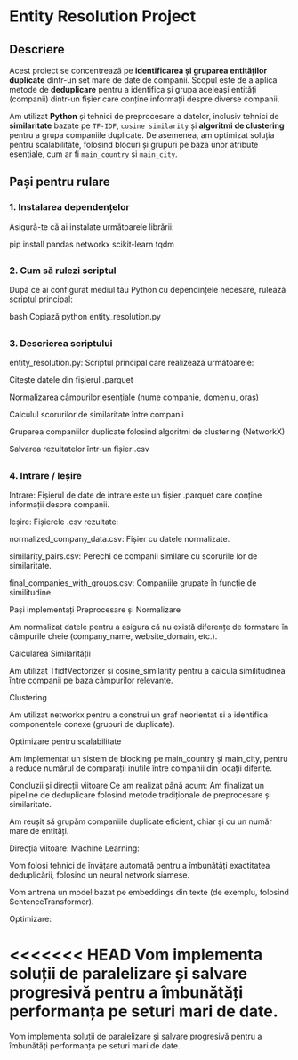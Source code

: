 # Entity Resolution Project

## Descriere

Acest proiect se concentrează pe **identificarea și gruparea entităților duplicate** dintr-un set mare de date de companii. Scopul este de a aplica metode de **deduplicare** pentru a identifica și grupa aceleași entități (companii) dintr-un fișier care conține informații despre diverse companii.

Am utilizat **Python** și tehnici de preprocesare a datelor, inclusiv tehnici de **similaritate** bazate pe `TF-IDF`, `cosine similarity` și **algoritmi de clustering** pentru a grupa companiile duplicate. De asemenea, am optimizat soluția pentru scalabilitate, folosind blocuri și grupuri pe baza unor atribute esențiale, cum ar fi `main_country` și `main_city`.

## Pași pentru rulare

### 1. Instalarea dependențelor

Asigură-te că ai instalate următoarele librării:


pip install pandas networkx scikit-learn tqdm

##

### 2. Cum să rulezi scriptul
După ce ai configurat mediul tău Python cu dependințele necesare, rulează scriptul principal:

bash
Copiază
python entity_resolution.py

##

### 3. Descrierea scriptului
entity_resolution.py: Scriptul principal care realizează următoarele:

Citește datele din fișierul .parquet

Normalizarea câmpurilor esențiale (nume companie, domeniu, oraș)

Calculul scorurilor de similaritate între companii

Gruparea companiilor duplicate folosind algoritmi de clustering (NetworkX)

Salvarea rezultatelor într-un fișier .csv

##

### 4. Intrare / Ieșire
Intrare:
Fișierul de date de intrare este un fișier .parquet care conține informații despre companii.

Ieșire:
Fișierele .csv rezultate:

normalized_company_data.csv: Fișier cu datele normalizate.

similarity_pairs.csv: Perechi de companii similare cu scorurile lor de similaritate.

final_companies_with_groups.csv: Companiile grupate în funcție de similitudine.

Pași implementați
Preprocesare și Normalizare

Am normalizat datele pentru a asigura că nu există diferențe de formatare în câmpurile cheie (company_name, website_domain, etc.).

Calcularea Similarității

Am utilizat TfidfVectorizer și cosine_similarity pentru a calcula similitudinea între companii pe baza câmpurilor relevante.

Clustering

Am utilizat networkx pentru a construi un graf neorientat și a identifica componentele conexe (grupuri de duplicate).

Optimizare pentru scalabilitate

Am implementat un sistem de blocking pe main_country și main_city, pentru a reduce numărul de comparații inutile între companii din locații diferite.

Concluzii și direcții viitoare
Ce am realizat până acum:
Am finalizat un pipeline de deduplicare folosind metode tradiționale de preprocesare și similaritate.

Am reușit să grupăm companiile duplicate eficient, chiar și cu un număr mare de entități.

Direcția viitoare:
Machine Learning:

Vom folosi tehnici de învățare automată pentru a îmbunătăți exactitatea deduplicării, folosind un neural network siamese.

Vom antrena un model bazat pe embeddings din texte (de exemplu, folosind SentenceTransformer).

Optimizare:

<<<<<<< HEAD
Vom implementa soluții de paralelizare și salvare progresivă pentru a îmbunătăți performanța pe seturi mari de date.
=======
Vom implementa soluții de paralelizare și salvare progresivă pentru a îmbunătăți performanța pe seturi mari de date.


